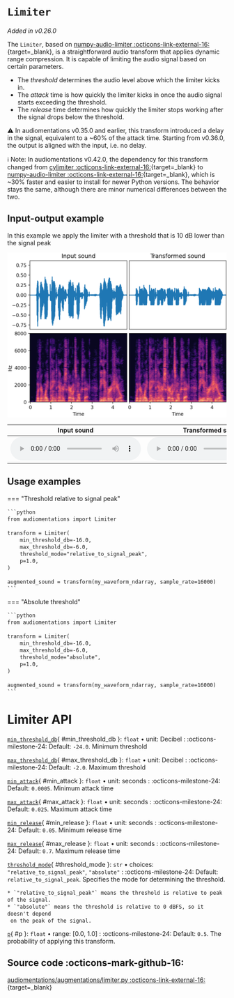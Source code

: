 # `Limiter`

_Added in v0.26.0_

The `Limiter`, based on [numpy-audio-limiter :octicons-link-external-16:](https://github.com/iver56/numpy-audio-limiter){target=_blank}, is a straightforward audio transform that applies dynamic range compression.
It is capable of limiting the audio signal based on certain parameters.

* The _threshold_ determines the audio level above which the limiter kicks in.
* The _attack_ time is how quickly the limiter kicks in once the audio signal starts exceeding the threshold.
* The _release_ time determines how quickly the limiter stops working after the signal drops below the threshold.

:warning: In audiomentations v0.35.0 and earlier, this transform introduced a delay in the signal, equivalent to a ~60% of the attack time. Starting from v0.36.0, the output is aligned with the input, i.e. no delay.

:information_source: Note: In audiomentations v0.42.0, the dependency for this transform changed from [cylimiter :octicons-link-external-16:](https://github.com/pzelasko/cylimiter/){target=_blank} to [numpy-audio-limiter :octicons-link-external-16:](https://github.com/iver56/numpy-audio-limiter){target=_blank}, which is ~30% faster and easier to install for newer Python versions. The behavior stays the same, although there are minor numerical differences between the two.

## Input-output example

In this example we apply the limiter with a threshold that is 10 dB lower than the signal peak

![Input-output waveforms and spectrograms](Limiter.webp)

| Input sound                                                                          | Transformed sound                                                                             |
|--------------------------------------------------------------------------------------|-----------------------------------------------------------------------------------------------|
| <audio controls><source src="../Limiter_input.flac" type="audio/flac"></audio> | <audio controls><source src="../Limiter_transformed.flac" type="audio/flac"></audio> |

## Usage examples

=== "Threshold relative to signal peak"

    ```python
    from audiomentations import Limiter
    
    transform = Limiter(
        min_threshold_db=-16.0,
        max_threshold_db=-6.0,
        threshold_mode="relative_to_signal_peak",
        p=1.0,
    )
    
    augmented_sound = transform(my_waveform_ndarray, sample_rate=16000)
    ```

=== "Absolute threshold"

    ```python
    from audiomentations import Limiter
    
    transform = Limiter(
        min_threshold_db=-16.0,
        max_threshold_db=-6.0,
        threshold_mode="absolute",
        p=1.0,
    )
    
    augmented_sound = transform(my_waveform_ndarray, sample_rate=16000)
    ```

# Limiter API

[`min_threshold_db`](#min_threshold_db){ #min_threshold_db }: `float` • unit: Decibel
:   :octicons-milestone-24: Default: `-24.0`. Minimum threshold

[`max_threshold_db`](#max_threshold_db){ #max_threshold_db }: `float` • unit: Decibel
:   :octicons-milestone-24: Default: `-2.0`. Maximum threshold

[`min_attack`](#min_attack){ #min_attack }: `float` • unit: seconds
:   :octicons-milestone-24: Default: `0.0005`. Minimum attack time

[`max_attack`](#max_attack){ #max_attack }: `float` • unit: seconds
:   :octicons-milestone-24: Default: `0.025`. Maximum attack time

[`min_release`](#min_release){ #min_release }: `float` • unit: seconds
:   :octicons-milestone-24: Default: `0.05`. Minimum release time

[`max_release`](#max_release){ #max_release }: `float` • unit: seconds
:   :octicons-milestone-24: Default: `0.7`. Maximum release time

[`threshold_mode`](#threshold_mode){ #threshold_mode }: `str` • choices: `"relative_to_signal_peak"`, `"absolute"`
:   :octicons-milestone-24: Default: `relative_to_signal_peak`. Specifies the mode for determining the threshold.

    * `"relative_to_signal_peak"` means the threshold is relative to peak of the signal.
    * `"absolute"` means the threshold is relative to 0 dBFS, so it doesn't depend
     on the peak of the signal.

[`p`](#p){ #p }: `float` • range: [0.0, 1.0]
:   :octicons-milestone-24: Default: `0.5`. The probability of applying this transform.

## Source code :octicons-mark-github-16:

[audiomentations/augmentations/limiter.py :octicons-link-external-16:](https://github.com/iver56/audiomentations/blob/main/audiomentations/augmentations/limiter.py){target=_blank}
